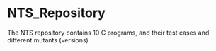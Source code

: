 # NTS_Repository
The NTS repository contains 10 C programs, and their test cases and different mutants (versions).
